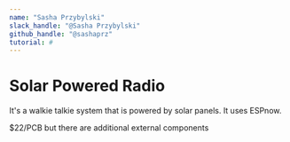 ```yaml
---
name: "Sasha Przybylski"
slack_handle: "@Sasha Przybylski"
github_handle: "@sashaprz"
tutorial: # 
---
```


# Solar Powered Radio

<!-- Describe your board in 2-3 sentences. What are you making? What will it do? -->
It's a walkie talkie system that is powered by solar panels. It uses ESPnow. 

<!-- How much is it going to cost? -->
$22/PCB but there are additional external components

<!-- Tell us a little bit about your design process. What were some challenges? What helped? ***Totally optional*** -->
